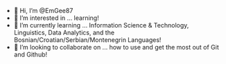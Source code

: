 - 👋 Hi, I’m @EmGee87
- 👀 I’m interested in ... learning! 
- 🌱 I’m currently learning ... Information Science & Technology, Linguistics, Data Analytics, and the Bosnian/Croatian/Serbian/Montenegrin Languages! 
- 💞️ I’m looking to collaborate on ... how to use and get the most out of Git and Github!


<!---
EmGee87/EmGee87 is a ✨ special ✨ repository because its `README.md` (this file) appears on your GitHub profile.
You can click the Preview link to take a look at your changes.
--->

